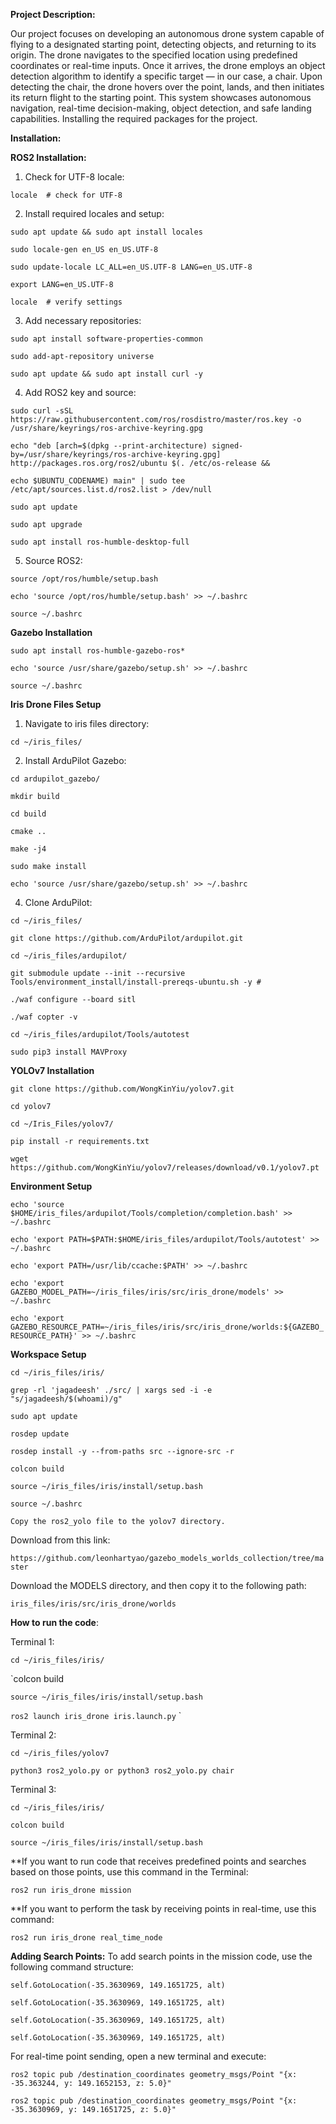 **Project Description:**

Our project focuses on developing an autonomous drone system capable of flying to a designated starting point, detecting objects, and returning to its origin. The drone navigates to the specified location using predefined coordinates or real-time inputs. Once it arrives, the drone employs an object detection algorithm to identify a specific target — in our case, a chair. Upon detecting the chair, the drone hovers over the point, lands, and then initiates its return flight to the starting point. This system showcases autonomous navigation, real-time decision-making, object detection, and safe landing capabilities.
Installing the required packages for the project.



**Installation:**

**ROS2 Installation:**
1. Check for UTF-8 locale:
   
`locale  # check for UTF-8`

2. Install required locales and setup:

`sudo apt update && sudo apt install locales`

`sudo locale-gen en_US en_US.UTF-8`

`sudo update-locale LC_ALL=en_US.UTF-8 LANG=en_US.UTF-8`

`export LANG=en_US.UTF-8`

`locale  # verify settings`

3. Add necessary repositories:

`sudo apt install software-properties-common`

`sudo add-apt-repository universe`

`sudo apt update && sudo apt install curl -y`

4. Add ROS2 key and source:

`sudo curl -sSL https://raw.githubusercontent.com/ros/rosdistro/master/ros.key -o /usr/share/keyrings/ros-archive-keyring.gpg`

`echo "deb [arch=$(dpkg --print-architecture) signed-by=/usr/share/keyrings/ros-archive-keyring.gpg] http://packages.ros.org/ros2/ubuntu $(. /etc/os-release && `

`echo $UBUNTU_CODENAME) main" | sudo tee /etc/apt/sources.list.d/ros2.list > /dev/null`

`sudo apt update`

`sudo apt upgrade`

`sudo apt install ros-humble-desktop-full`


5. Source ROS2:

`source /opt/ros/humble/setup.bash`

`echo 'source /opt/ros/humble/setup.bash' >> ~/.bashrc`

`source ~/.bashrc`

**Gazebo Installation**

`sudo apt install ros-humble-gazebo-ros*`

`echo 'source /usr/share/gazebo/setup.sh' >> ~/.bashrc`

`source ~/.bashrc`


**Iris Drone Files Setup**
1. Navigate to iris files directory:

`cd ~/iris_files/`

2. Install ArduPilot Gazebo:
   
`cd ardupilot_gazebo/`

`mkdir build`

`cd build`

`cmake ..`

`make -j4`

`sudo make install`

`echo 'source /usr/share/gazebo/setup.sh' >> ~/.bashrc`

4. Clone ArduPilot:

`cd ~/iris_files/`

`git clone https://github.com/ArduPilot/ardupilot.git`

`cd ~/iris_files/ardupilot/`

`git submodule update --init --recursive
`
`Tools/environment_install/install-prereqs-ubuntu.sh -y #`

`./waf configure --board sitl`

`./waf copter -v`

`cd ~/iris_files/ardupilot/Tools/autotest`

`sudo pip3 install MAVProxy`


**YOLOv7 Installation**

`git clone https://github.com/WongKinYiu/yolov7.git`

`cd yolov7`

`cd ~/Iris_Files/yolov7/`

`pip install -r requirements.txt`

`wget https://github.com/WongKinYiu/yolov7/releases/download/v0.1/yolov7.pt`

**Environment Setup**

`echo 'source $HOME/iris_files/ardupilot/Tools/completion/completion.bash' >> ~/.bashrc`

`echo 'export PATH=$PATH:$HOME/iris_files/ardupilot/Tools/autotest' >> ~/.bashrc`

`echo 'export PATH=/usr/lib/ccache:$PATH' >> ~/.bashrc`

`echo 'export GAZEBO_MODEL_PATH=~/iris_files/iris/src/iris_drone/models' >> ~/.bashrc`

`echo 'export GAZEBO_RESOURCE_PATH=~/iris_files/iris/src/iris_drone/worlds:${GAZEBO_RESOURCE_PATH}' >> ~/.bashrc`


**Workspace Setup**

`cd ~/iris_files/iris/`

`grep -rl 'jagadeesh' ./src/ | xargs sed -i -e "s/jagadeesh/$(whoami)/g"`

`sudo apt update`

`rosdep update`

`rosdep install -y --from-paths src --ignore-src -r`

`colcon build`

`source ~/iris_files/iris/install/setup.bash`

`source ~/.bashrc`

`Copy the ros2_yolo file to the yolov7 directory.`


Download from this link:

`https://github.com/leonhartyao/gazebo_models_worlds_collection/tree/master`
   
Download the MODELS directory, and then copy it to the following path:

`iris_files/iris/src/iris_drone/worlds`


**How to run the code**:

Terminal 1:

`cd ~/iris_files/iris/`

`colcon build

`source ~/iris_files/iris/install/setup.bash`

`ros2 launch iris_drone iris.launch.py`
`

Terminal 2:

`cd ~/iris_files/yolov7`

`python3 ros2_yolo.py or python3 ros2_yolo.py chair`

Terminal 3:

`cd ~/iris_files/iris/`

`colcon build`

`source ~/iris_files/iris/install/setup.bash`

**If you want to run code that receives predefined points and searches based on those points, use this command in the Terminal:

`ros2 run iris_drone mission`

**If you want to perform the task by receiving points in real-time, use this command:

`ros2 run iris_drone real_time_node`

**Adding Search Points:**
To add search points in the mission code, use the following command structure:

`self.GotoLocation(-35.3630969, 149.1651725, alt)`

`self.GotoLocation(-35.3630969, 149.1651725, alt)`

`self.GotoLocation(-35.3630969, 149.1651725, alt)`

`self.GotoLocation(-35.3630969, 149.1651725, alt)`

For real-time point sending, open a new terminal and execute:

`ros2 topic pub /destination_coordinates geometry_msgs/Point "{x: -35.363244, y: 149.1652153, z: 5.0}"`

`ros2 topic pub /destination_coordinates geometry_msgs/Point "{x: -35.3630969, y: 149.1651725, z: 5.0}"`


